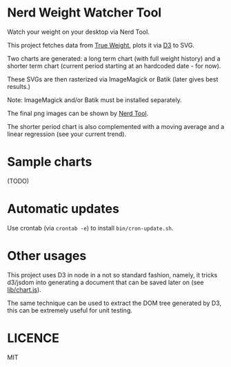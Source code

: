 # Nerd Weight Watcher Tool

Watch your weight on your desktop via Nerd Tool.

This project fetches data from [True Weight](http://www.madeupsoftware.com/trueweight/home.html),
plots it via [D3](http://d3js.org/) to SVG.

Two charts are generated: a long term chart (with full weight history) and a
shorter term chart (current period starting at an hardcoded date - for now).

These SVGs are then rasterized via ImageMagick or Batik (later gives best results.)

Note: ImageMagick and/or Batik must be installed separately.

The final png images can be shown by [Nerd Tool](http://mutablecode.com/apps/nerdtool.html).

The shorter period chart is also complemented with a moving average and a linear regression (see your current trend).

# Sample charts

(TODO)

# Automatic updates

Use crontab (via `crontab -e`) to install `bin/cron-update.sh`.

# Other usages

This project uses D3 in node in a not so standard fashion, namely, it tricks d3/jsdom
into generating a document that can be saved later on (see [lib/chart.js](lib/chart.js)).

The same technique can be used to extract the DOM tree generated by D3, this can
be extremely useful for unit testing.

# LICENCE

MIT
